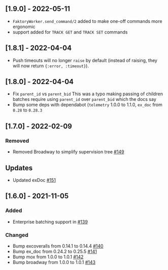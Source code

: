 ## [1.9.0] - 2022-05-11

- `FaktoryWorker.send_command/2` added to make one-off commands more ergonomic
- support added for `TRACK GET` and `TRACK SET` commands

## [1.8.1] - 2022-04-04

- Push timeouts will no longer `raise` by default (instead of raising, they will
  now return `{:error, :timeout}`).

## [1.8.0] - 2022-04-04
- Fix `parent_id` vs `parent_bid`
This was a typo making passing of children batches require using `parent_id` over `parent_bid` which the docs say
- Bump some deps with dependabot (`telemetry` 1.0.0 to 1.1.0, `ex_doc` from `0.28` to `0.28.3`

## [1.7.0] - 2022-02-09
### Removed

- Removed Broadway to simplify supervision tree [#149](https://github.com/opt-elixir/faktory_worker/pull/149)

## Updates

- Updated exDoc [#151](https://github.com/opt-elixir/faktory_worker/pull/151)

## [1.6.0] - 2021-11-05


### Added

- Enterprise batching support in [#139](https://github.com/opt-elixir/faktory_worker/pull/139)

### Changed

- Bump excoveralls from 0.14.1 to 0.14.4 [#140](https://github.com/opt-elixir/faktory_worker/pull/140)
- Bump ex_doc from 0.24.2 to 0.25.5 [#141](https://github.com/opt-elixir/faktory_worker/pull/141)
- Bump mox from 1.0.0 to 1.0.1 [#142](https://github.com/opt-elixir/faktory_worker/pull/142)
- Bump broadway from 1.0.0 to 1.0.1 [#143](https://github.com/opt-elixir/faktory_worker/pull/143)
